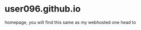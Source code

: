 # user096.github.io
homepage, you will find this same as my webhosted one
head to <a href="index.html">
